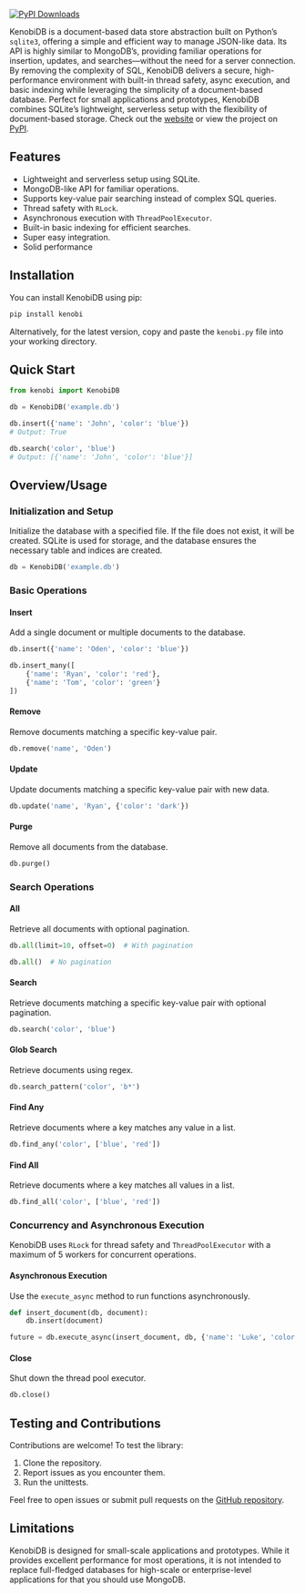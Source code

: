 [![PyPI Downloads](https://static.pepy.tech/badge/kenobi)](https://pepy.tech/projects/kenobi)

KenobiDB is a document-based data store abstraction built on Python’s `sqlite3`, offering a simple and efficient way to manage JSON-like data. Its API is highly similar to MongoDB’s, providing familiar operations for insertion, updates, and searches—without the need for a server connection. By removing the complexity of SQL, KenobiDB delivers a secure, high-performance environment with built-in thread safety, async execution, and basic indexing while leveraging the simplicity of a document-based database. Perfect for small applications and prototypes, KenobiDB combines SQLite’s lightweight, serverless setup with the flexibility of document-based storage. Check out the [website](http://patx.github.io/kenobi/) or view the project on [PyPI](https://pypi.org/project/kenobi/).

## Features

- Lightweight and serverless setup using SQLite.
- MongoDB-like API for familiar operations.
- Supports key-value pair searching instead of complex SQL queries.
- Thread safety with `RLock`.
- Asynchronous execution with `ThreadPoolExecutor`.
- Built-in basic indexing for efficient searches.
- Super easy integration.
- Solid performance

## Installation

You can install KenobiDB using pip:

```bash
pip install kenobi
```

Alternatively, for the latest version, copy and paste the `kenobi.py` file into your working directory.

## Quick Start

```python
from kenobi import KenobiDB

db = KenobiDB('example.db')

db.insert({'name': 'John', 'color': 'blue'})
# Output: True

db.search('color', 'blue')
# Output: [{'name': 'John', 'color': 'blue'}]
```

## Overview/Usage

### Initialization and Setup

Initialize the database with a specified file. If the file does not exist, it will be created. SQLite is used for storage, and the database ensures the necessary table and indices are created.

```python
db = KenobiDB('example.db')
```

### Basic Operations

#### Insert

Add a single document or multiple documents to the database.

```python
db.insert({'name': 'Oden', 'color': 'blue'})

db.insert_many([
    {'name': 'Ryan', 'color': 'red'},
    {'name': 'Tom', 'color': 'green'}
])
```

#### Remove

Remove documents matching a specific key-value pair.

```python
db.remove('name', 'Oden')
```

#### Update

Update documents matching a specific key-value pair with new data.

```python
db.update('name', 'Ryan', {'color': 'dark'})
```

#### Purge

Remove all documents from the database.

```python
db.purge()
```

### Search Operations

#### All

Retrieve all documents with optional pagination.

```python
db.all(limit=10, offset=0)  # With pagination

db.all()  # No pagination
```

#### Search

Retrieve documents matching a specific key-value pair with optional pagination.

```python
db.search('color', 'blue')
```

#### Glob Search

Retrieve documents using regex.

```python
db.search_pattern('color', 'b*')
```

#### Find Any

Retrieve documents where a key matches any value in a list.

```python
db.find_any('color', ['blue', 'red'])
```

#### Find All

Retrieve documents where a key matches all values in a list.

```python
db.find_all('color', ['blue', 'red'])
```

### Concurrency and Asynchronous Execution

KenobiDB uses `RLock` for thread safety and `ThreadPoolExecutor` with a maximum of 5 workers for concurrent operations.

#### Asynchronous Execution

Use the `execute_async` method to run functions asynchronously.

```python
def insert_document(db, document):
    db.insert(document)

future = db.execute_async(insert_document, db, {'name': 'Luke', 'color': 'green'})
```

#### Close

Shut down the thread pool executor.

```python
db.close()
```

## Testing and Contributions

Contributions are welcome! To test the library:

1. Clone the repository.
2. Report issues as you encounter them.
3. Run the unittests.

Feel free to open issues or submit pull requests on the [GitHub repository](https://github.com/patx/kenobi).

## Limitations

KenobiDB is designed for small-scale applications and prototypes. While it provides excellent performance for most operations, it is not intended to replace full-fledged databases for high-scale or enterprise-level applications for that you should use MongoDB.
